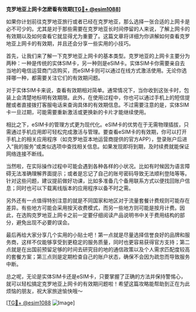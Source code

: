 **克罗地亚上网卡怎麽看有效期[[TG💪+ @esim1088](https://t.me/s/esim1088)]**

如果你计划前往克罗地亚旅行或者已经在克罗地亚，那么选择一张合适的上网卡是必不可少的。尤其是对于那些需要在克罗地亚长时间停留的人来说，了解上网卡的有效期以及如何查看它就显得尤为重要了。这篇文章将详细为你讲解如何查看克罗地亚上网卡的有效期，并且还会分享一些实用的小技巧。

首先，让我们来了解一下克罗地亚上网卡的基本类型。克罗地亚的上网卡主要分为两种：一种是传统的实体SIM卡，另一种则是eSIM卡。实体SIM卡你需要亲自去当地的电信运营商门店购买，而eSIM卡则可以通过在线方式激活使用。无论你选择哪一种，都需要关注它们的有效期问题。

对于实体SIM卡来说，查看有效期相对简单。通常情况下，当你收到这张卡时，包装上会清楚地标明有效期限。此外，在使用过程中，你也可以通过手机上的短信提醒或者直接拨打客服电话来查询具体的有效期信息。不过需要注意的是，实体SIM卡一旦过期，可能需要重新激活或更换新的卡片才能继续使用。

相比之下，eSIM卡的管理方式更为现代化。eSIM卡的优势在于无需物理插拔，只需通过手机应用即可轻松完成激活与管理。要查看eSIM卡的有效期，你可以打开手机上的相关应用程序（如克罗地亚本地运营商提供的官方APP），登录账户后进入“我的服务”或类似选项中查找相关信息。如果发现即将到期，及时续费就能保证网络连接不断线。

当然啦，在实际操作过程中可能会遇到各种各样的小状况。比如有时候因为语言障碍无法准确理解界面提示；或者是忘记了自己的账号密码导致无法顺利登陆等等。针对这些问题，建议提前做好功课，比如多准备几个备用联系方式以便找回账户信息；同时也可以下载离线版本的应用程序以备不时之需。

另外还有一点值得特别注意的就是不同国家和地区对于流量套餐计费规则可能存在差异。有些地方可能会采用按天收费模式，而另一些地方则可能是按月计费。因此，在选购克罗地亚上网卡之前一定要仔细阅读产品说明书中关于费用结构的部分，避免出现不必要的误会。

最后再给大家分享几个实用的小贴士吧！第一点就是尽量选择信誉良好的品牌和服务商，这样不仅能够享受到更稳定的服务质量，同时也更容易获得官方支持；第二点就是在出国前预留足够的时间去研究目的地的通信政策以及个人需求匹配度较高的套餐方案；第三点则是定期检查自己的账户状态，确保不会因为疏忽而导致服务中断。

总之呢，无论是实体SIM卡还是eSIM卡，只要掌握了正确的方法并保持警惕心，就可以轻松搞定克罗地亚上网卡的有效期问题啦！希望这篇攻略能帮助到正在为此烦恼的朋友，祝大家旅途愉快哦～

[[TG💪+ @esim1088](https://t.me/s/esim1088) ![Image](https://i.postimg.cc/4NQfJmqS/Snipaste-2025-05-13-00-14-12.png)]